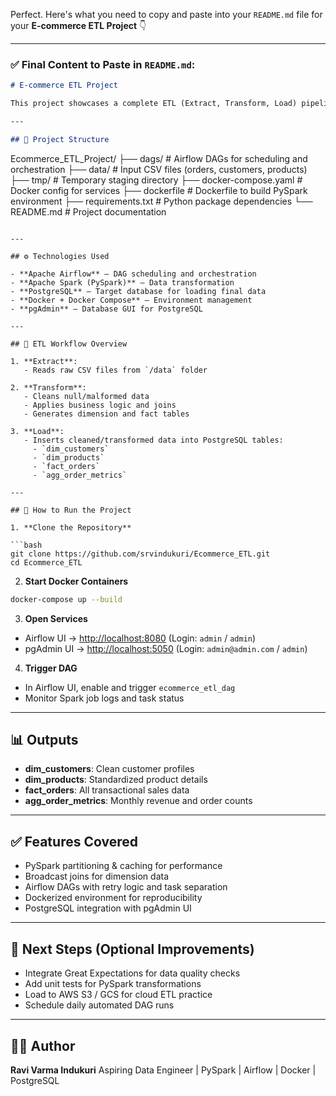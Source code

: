 Perfect. Here's what you need to copy and paste into your `README.md` file for your **E-commerce ETL Project** 👇

---

### ✅ Final Content to Paste in `README.md`:

```markdown
# E-commerce ETL Project

This project showcases a complete ETL (Extract, Transform, Load) pipeline built using **Apache Airflow**, **PySpark**, **PostgreSQL**, and **Docker**. The pipeline simulates an E-commerce business scenario, handling data related to customers, orders, and products.

---

## 📁 Project Structure

```

Ecommerce\_ETL\_Project/
├── dags/                      # Airflow DAGs for scheduling and orchestration
├── data/                      # Input CSV files (orders, customers, products)
├── tmp/                       # Temporary staging directory
├── docker-compose.yaml        # Docker config for services
├── dockerfile                 # Dockerfile to build PySpark environment
├── requirements.txt           # Python package dependencies
└── README.md                  # Project documentation

````

---

## ⚙️ Technologies Used

- **Apache Airflow** – DAG scheduling and orchestration
- **Apache Spark (PySpark)** – Data transformation
- **PostgreSQL** – Target database for loading final data
- **Docker + Docker Compose** – Environment management
- **pgAdmin** – Database GUI for PostgreSQL

---

## 🔄 ETL Workflow Overview

1. **Extract**:
   - Reads raw CSV files from `/data` folder

2. **Transform**:
   - Cleans null/malformed data
   - Applies business logic and joins
   - Generates dimension and fact tables

3. **Load**:
   - Inserts cleaned/transformed data into PostgreSQL tables:
     - `dim_customers`
     - `dim_products`
     - `fact_orders`
     - `agg_order_metrics`

---

## 🚀 How to Run the Project

1. **Clone the Repository**

```bash
git clone https://github.com/srvindukuri/Ecommerce_ETL.git
cd Ecommerce_ETL
````

2. **Start Docker Containers**

```bash
docker-compose up --build
```

3. **Open Services**

* Airflow UI → [http://localhost:8080](http://localhost:8080)
  (Login: `admin` / `admin`)
* pgAdmin UI → [http://localhost:5050](http://localhost:5050)
  (Login: `admin@admin.com` / `admin`)

4. **Trigger DAG**

* In Airflow UI, enable and trigger `ecommerce_etl_dag`
* Monitor Spark job logs and task status

---

## 📊 Outputs

* **dim\_customers**: Clean customer profiles
* **dim\_products**: Standardized product details
* **fact\_orders**: All transactional sales data
* **agg\_order\_metrics**: Monthly revenue and order counts

---

## ✅ Features Covered

* PySpark partitioning & caching for performance
* Broadcast joins for dimension data
* Airflow DAGs with retry logic and task separation
* Dockerized environment for reproducibility
* PostgreSQL integration with pgAdmin UI

---

## 📌 Next Steps (Optional Improvements)

* Integrate Great Expectations for data quality checks
* Add unit tests for PySpark transformations
* Load to AWS S3 / GCS for cloud ETL practice
* Schedule daily automated DAG runs

---

## 👨‍💻 Author

**Ravi Varma Indukuri**
Aspiring Data Engineer | PySpark | Airflow | Docker | PostgreSQL


